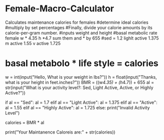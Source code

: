 # Female-Macro-Calculator
Calculates maintenance calories for females
#determine ideal calories
#multiply by set percentages
#Finally, divide your calorie amounts by its calorie-per-gram number.
#inputs weight and height
#basal metabolic rate female w * 4.35 h *4.7 sum them and * by 655
#sed = 1.2  lighlt active 1.375 m active 1.55 v active 1.725
# basal metabolo * life style = calories


w = int(input("Hello, What is your weight in lbs?"))
h = float(input("Thanks, what is your height in feet.inches?"))
BMR = ((w*4.35) + (h*4.7)) + 655
al = str(input("What is your activity level?: Sed, Light Active, Active, or Highly Active?"))

if al == "Sed":
    al = 1.7
elif al == "Light Active":
    al = 1.375
elif al == "Active":
    al = 1.55
elif al == "Highly Active":
    al = 1.725
else:
    print("Invalid Activity Level")

calories = BMR * al

print("Your Maintanence Caloreis are:" + str(calories))
